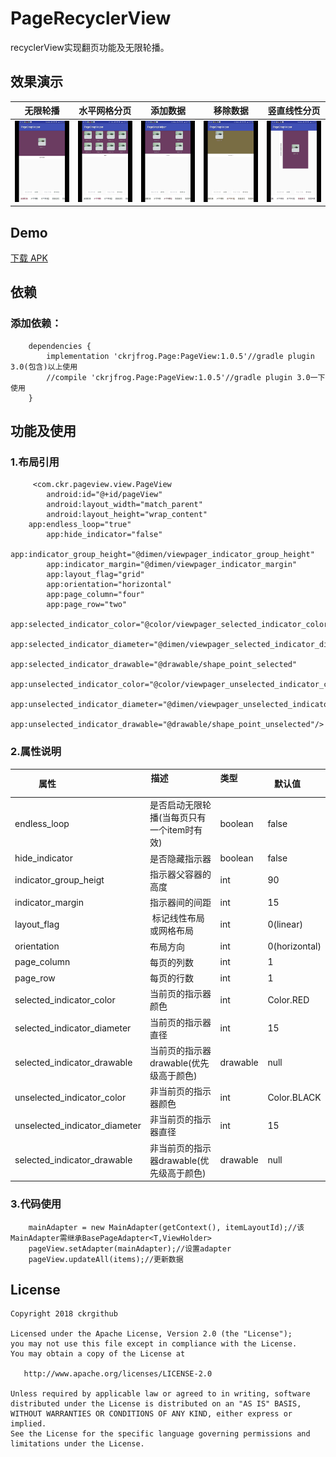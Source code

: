 # PageRecyclerView
recyclerView实现翻页功能及无限轮播。

## 效果演示
| 无限轮播     | 水平网格分页    | 添加数据    | 移除数据  | 竖直线性分页 |
| ------------ | ------------------------- | ----------- | ------------ | -------------------- |
| ![](screenRecorder/Screenshot_1.gif) | ![](screenRecorder/Screenshot_2.gif) | ![](screenRecorder/Screenshot_3.gif) | ![](screenRecorder/Screenshot_4.gif) | ![](screenRecorder/Screenshot_5.gif) |

## Demo
[下载 APK](apk/app-debug.apk)

## 依赖
### 添加依赖：
```
	dependencies {
		implementation 'ckrjfrog.Page:PageView:1.0.5'//gradle plugin 3.0(包含)以上使用
		//compile 'ckrjfrog.Page:PageView:1.0.5'//gradle plugin 3.0一下使用
	}
```

## 功能及使用
### 1.布局引用
```
     <com.ckr.pageview.view.PageView
        android:id="@+id/pageView"
        android:layout_width="match_parent"
        android:layout_height="wrap_content"
	app:endless_loop="true"
        app:hide_indicator="false"
        app:indicator_group_height="@dimen/viewpager_indicator_group_height"
        app:indicator_margin="@dimen/viewpager_indicator_margin"
        app:layout_flag="grid"
        app:orientation="horizontal"
        app:page_column="four"
        app:page_row="two"
        app:selected_indicator_color="@color/viewpager_selected_indicator_color"
        app:selected_indicator_diameter="@dimen/viewpager_selected_indicator_diameter"
        app:selected_indicator_drawable="@drawable/shape_point_selected"
        app:unselected_indicator_color="@color/viewpager_unselected_indicator_color"
        app:unselected_indicator_diameter="@dimen/viewpager_unselected_indicator_diameter"
        app:unselected_indicator_drawable="@drawable/shape_point_unselected"/>
```
### 2.属性说明
| 属性                           | 描述                         | 类型            | 默认值        |
| ---------------------------- | ----------------------------- | ----------------- | ---------------- |
| endless_loop                  | 是否启动无限轮播(当每页只有一个item时有效) | boolean  | false		|
| hide_indicator                | 是否隐藏指示器  |			      boolean | false		 |
| indicator_group_heigt         | 指示器父容器的高度 |			    int     | 90		|
| indicator_margin		| 指示器间的间距  |			      int      |  15              |
| layout_flag			| 标记线性布局或网格布局  |		   int      |  0(linear)       |
| orientation			| 布局方向  |				 int      |  0(horizontal)   |
| page_column			| 每页的列数  |			        int       |  1		    |
| page_row			| 每页的行数  |				int       |  1		    |
| selected_indicator_color      | 当前页的指示器颜色  |		             int       |  Color.RED	 |
| selected_indicator_diameter   | 当前页的指示器直径  |			     int       |  15		 |
| selected_indicator_drawable   | 当前页的指示器drawable(优先级高于颜色) |     drawable  |  null	     |
| unselected_indicator_color	| 非当前页的指示器颜色  |			     int      | Color.BLACK      |
| unselected_indicator_diameter	| 非当前页的指示器直径  |			     int      |  15 		 |
| selected_indicator_drawable   | 非当前页的指示器drawable(优先级高于颜色) |    drawable |  null	     |

### 3.代码使用
```
    mainAdapter = new MainAdapter(getContext(), itemLayoutId);//该MainAdapter需继承BasePageAdapter<T,ViewHolder>
    pageView.setAdapter(mainAdapter);//设置adapter
    pageView.updateAll(items);//更新数据
```

License
-------

    Copyright 2018 ckrgithub

    Licensed under the Apache License, Version 2.0 (the "License");
    you may not use this file except in compliance with the License.
    You may obtain a copy of the License at

       http://www.apache.org/licenses/LICENSE-2.0

    Unless required by applicable law or agreed to in writing, software
    distributed under the License is distributed on an "AS IS" BASIS,
    WITHOUT WARRANTIES OR CONDITIONS OF ANY KIND, either express or implied.
    See the License for the specific language governing permissions and
    limitations under the License.
